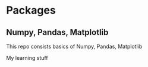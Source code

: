 # Packages
Numpy, Pandas, Matplotlib
-------------------------
This repo consists basics of Numpy, Pandas, Matplotlib

My learning stuff
